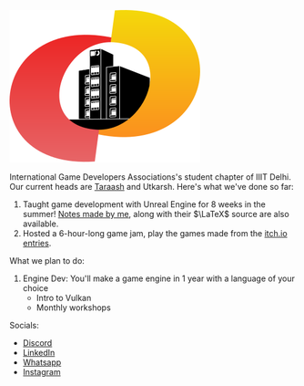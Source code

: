 ![IGDA LOGO](igda_logo.png)

International Game Developers Associations's student chapter of IIIT Delhi. Our current heads are [Taraash](github.com/T-Cent) and Utkarsh. Here's what we've done so far:

1. Taught game development with Unreal Engine for 8 weeks in the summer! [Notes made by me](github.com/T-Cent/Notes-for-Unreal-Engine), along with their $\LaTeX$ source are also available.
1. Hosted a 6-hour-long game jam, play the games made from the [itch.io entries](https://itch.io/jam/forgefest/entries).

What we plan to do:

1. Engine Dev: You'll make a game engine in 1 year with a language of your choice
    - Intro to Vulkan
    - Monthly workshops

Socials:

- [Discord](https://discord.com/invite/muZEEAHsg6)
- [LinkedIn](https://www.linkedin.com/company/igda-iiit-d/)
- [Whatsapp](https://chat.whatsapp.com/DiDFHat0Qmr58sMmxoCRga)
- [Instagram](https://www.instagram.com/igda.iiitd)
